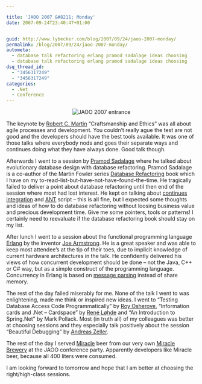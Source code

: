 ```yaml
---

title: 'JAOO 2007 &#8211; Monday'
date: 2007-09-24T23:40:47+01:00


guid: http://www.lybecker.com/blog/2007/09/24/jaoo-2007-monday/
permalink: /blog/2007/09/24/jaoo-2007-monday/
autometa:
  - database talk refactoring erlang pramod sadalage ideas choosing
  - database talk refactoring erlang pramod sadalage ideas choosing
dsq_thread_id:
  - "3456317249"
  - "3456317249"
categories:
  - .Net
  - Conference
---
```

<p style="text-align: center">
  <img src="http://www.lybecker.com/blog/wp-content/jaoo2007entrance.jpg" alt="JAOO 2007 entrance" />
</p>

The keynote by [Robert C. Martin](http://en.wikipedia.org/wiki/Robert_Cecil_Martin "Robert C. Martin on Wikipedia") &#8220;Craftsmanship and Ethics&#8221; was all about agile processes and development. You couldn’t really ague the test are not good and the developers should have the best tools available. It was one of those talks where everybody nods and goes their separate ways and continues doing what they have always done. Good talk though.

Afterwards I went to a session by [Pramod Sadalage](http://www.sadalage.com/ "Pramod Sadalage's blog") where he talked about evolutionary database design with database refactoring. Pramod Sadalage is a co-author of the Martin Fowler series [Database Refactoring](http://www.amazon.com/gp/product/0321293533?ie=UTF8&tag=agiledba-20&linkCode=as2&camp=1789&creative=9325&creativeASIN=0321293533 "Refactoring Databases book on Amazon.com") book which I have on my to-read-list-but-have-not-have-found-the-time.
He tragically failed to deliver a point about database refactoring until then end of the session where most had lost interest. He kept on talking about [continues integration](http://martinfowler.com/articles/continuousIntegration.html "The original thoughts on continues integration by Martin Fowler") and [ANT](http://ant.apache.org/ "Apache ANT") script – this is all fine, but I expected some thoughts and ideas of how to do database refactoring without loosing business value and precious development time. Give me some pointers, tools or patterns!
I certainly need to reevaluate if the database refactoring book should stay on my list.

After lunch I went to a session about the functional programming language [Erlang](http://en.wikipedia.org/wiki/Erlang_(programming_language) "Erlang on Wikipedia") by the inventor [Joe Armstrong](http://armstrongonsoftware.blogspot.com/ "Joe Armstrings blog"). He is a great speaker and was able to keep most attendee’s at the tip of their toes, due to implicit knowledge of current hardware architectures in the talk. He confidently delivered his views of how concurrent development should be done – not the Java, C++ or C# way, but as a simple construct of the programming language. Concurrency in Erlang is based on [message parsing](http://en.wikipedia.org/wiki/Message_passing "Message parsing explained on Wikipedia") instead of share memory.

The rest of the day failed miserably for me. None of the talk I went to was enlightening, made me think or inspired new ideas. I went to &#8220;Testing Database Access Code Programmatically&#8221; by [Roy Osherove](http://www.iserializable.com "Roy Osherove's blog"), &#8220;Information cards and .Net &#8211; Cardspace&#8221; by [René Løhde](http://blogs.msdn.com/renel/ "René Løhde's blog") and &#8220;An Introduction to Spring.Net&#8221; by Mark Pollack.
Most (in truth all) of my colleagues was better at choosing sessions and they especially talk positively about the session &#8220;Beautiful Debugging&#8221; by [Andreas Zeller](http://www.st.cs.uni-sb.de/zeller/ "About Andreas Zeller").

The rest of the day I served [Miracle](http://www.miracleas.dk/ "Miracle - my employer") beer from our very own [Miracle Brewery](http://www.miraclebreweries.dk/ "Miracle Breweries") at the JAOO conference party. Apparently developers like Miracle beer, because all 400 liters were consumed.

I am looking forward to tomorrow and hope that I am better at choosing the right/high-class sessions.
